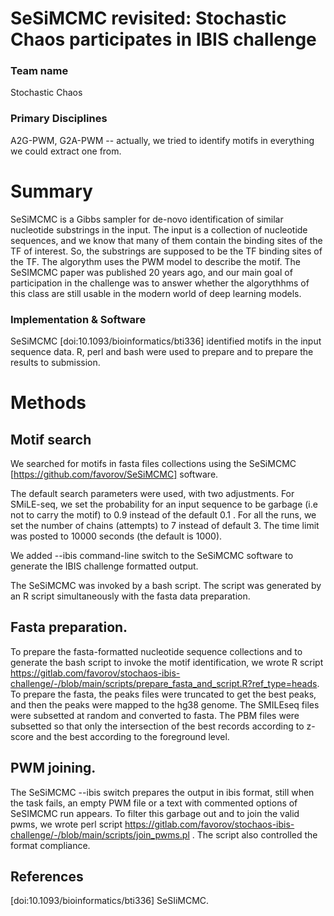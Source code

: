 # SeSiMCMC revisited: Stochastic Chaos participates in IBIS challenge

### Team name
Stochastic Chaos

### Primary Disciplines
A2G-PWM, G2A-PWM -- actually, we tried to identify motifs in everything we could extract one from.

# Summary

SeSiMCMC is a Gibbs sampler for de-novo identification of similar nucleotide substrings in the input. The input is a collection of nucleotide sequences, and we know that many of them contain the binding sites of the TF of interest. So, the substrings are supposed to be the TF binding sites of the TF. The algorythm uses the PWM model to describe the motif. The SeSIMCMC paper was published 20 years ago, and our main goal of participation in the challenge was to answer whether the algorythhms of this class are still usable in the modern world of deep learning models.

### Implementation & Software
SeSiMCMC [doi:10.1093/bioinformatics/bti336] identified motifs in the input sequence data. R, perl and bash were used to prepare and to prepare the results to submission.

# Methods
## Motif search
We searched for motifs in fasta files collections using the SeSiMCMC [https://github.com/favorov/SeSiMCMC] software.

The default search parameters were used, with two adjustments. For SMiLE-seq, we set the probability for an input sequence to be garbage (i.e not to carry the motif) to 0.9 instead of the default 0.1 . For all the runs, we set the number of chains (attempts) to 7 instead of default 3. The time limit was posted to 10000 seconds (the default is 1000). 

We added --ibis command-line switch to the SeSiMCMC software to generate the IBIS challenge formatted output.

The SeSiMCMC was invoked by a bash script. The script was generated by an R script simultaneously with the fasta data preparation.

## Fasta preparation.
To  prepare the fasta-formatted nucleotide sequence collections and to generate the bash script to invoke the motif identification, we wrote R script https://gitlab.com/favorov/stochaos-ibis-challenge/-/blob/main/scripts/prepare_fasta_and_script.R?ref_type=heads. 
To prepare the fasta, the peaks files were truncated to get the best peaks, and then the peaks were mapped to the hg38 genome. The SMILEseq files were subsetted at random and converted to fasta. The PBM files were subsetted so that only the intersection of the best records according to z-score and the best according to the foreground level.

## PWM joining.
The SeSiMCMC --ibis switch prepares the output in ibis format, still when the task fails, an empty PWM file or a text with commented options of SeSIMCMC run appears. To filter this garbage out and to join the valid pwms, we wrote perl script https://gitlab.com/favorov/stochaos-ibis-challenge/-/blob/main/scripts/join_pwms.pl . The script also controlled the format compliance.

## References
[doi:10.1093/bioinformatics/bti336] SeSIiMCMC.
